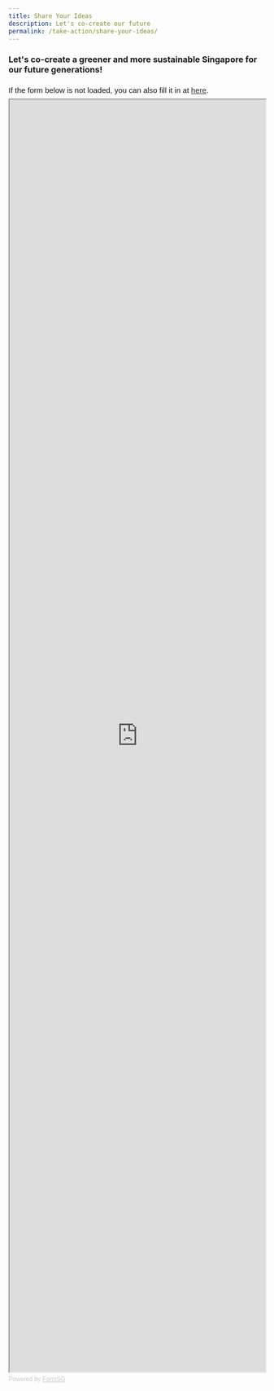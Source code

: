 ```yaml
---
title: Share Your Ideas
description: Let's co-create our future
permalink: /take-action/share-your-ideas/
---
```

### Let's co-create a greener and more sustainable Singapore for our future generations!

<!-- **Do you have ideas or suggestions on the Green Plan?**   -->
<div style="font-family:Sans-Serif;font-size:15px;color:#000;opacity:0.9;padding-top:5px;padding-bottom:8px">If the form below is not loaded, you can also fill it in at <a href="https://form.gov.sg/6013d365bedd790011bb9c86">here</a>.</div>

<!-- Change the width and height values to suit you best -->
<iframe src="https://form.gov.sg/6013d365bedd790011bb9c86" style="width:100%;height:2500px;" scrolling="no"></iframe>

<div style="font-family:Sans-Serif;font-size:12px;color:#999;opacity:0.5;padding-top:5px">Powered by <a href="https://form.gov.sg" style="color: #999">FormSG</a></div>